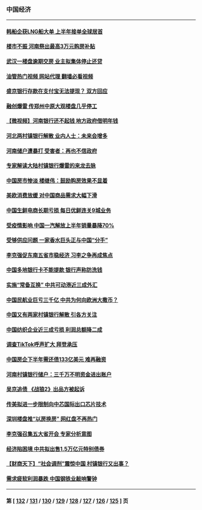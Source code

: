 ### 中国经济
---
#### [韩船企获LNG船大单 上半年接单全球居首](../../pages/ncid283/n13779328.md?07130045) 
#### [楼市不振 河南祭出最高3万元购房补贴](../../pages/ncid283/n13779066.md?07130045) 
#### [武汉一楼盘逾期交房 业主拟集体停止还贷](../../pages/ncid283/n13779051.md?07130045) 
#### [油管热门视频 网站代理 翻墙必看视频](http://209.222.30.114:81/youtube.html?07130045)
#### [盛京银行存款在支付宝无法提现？ 双方回应](../../pages/ncid283/n13778904.md?07130045) 
#### [融创爆雷 传郑州中原大观楼盘几乎停工](../../pages/ncid283/n13778855.md?07130045) 
#### [【微视频】河南银行还不起钱 地方政府借明年钱](../../pages/ncid283/n13778575.md?07130045) 
#### [河北两村镇银行解散 业内人士：未来会增多](../../pages/ncid283/n13778467.md?07130045) 
#### [河南储户遭暴打 受害者：再也不信政府](../../pages/ncid283/n13778457.md?07130045) 
#### [专家解读大陆村镇银行爆雷的来龙去脉](../../pages/ncid283/n13778412.md?07130045) 
#### [中国房市惨淡 楼继伟：鼓励购房效果不显着](../../pages/ncid283/n13778374.md?07130045) 
#### [美欧消费放缓 对中国商品需求大幅下滑](../../pages/ncid283/n13778291.md?07130045) 
#### [中国生鲜电商长期亏损 每日优鲜连关9城业务](../../pages/ncid283/n13777951.md?07130045) 
#### [受疫情影响 中国一汽解放上半年销量暴降70%](../../pages/ncid283/n13777835.md?07130045) 
#### [受够供应问题 一家香水巨头正与中国“分手”](../../pages/ncid283/n13777894.md?07130045) 
#### [李克强促东南五省市稳经济 习李之争再成焦点](../../pages/ncid283/n13777753.md?07130045) 
#### [中国多地银行卡不能提款 银行声称防洗钱](../../pages/ncid283/n13777471.md?07130045) 
#### [实施“常备互换” 中共可动港近三成外汇](../../pages/ncid283/n13777440.md?07130045) 
#### [中国民航业巨亏三千亿 中共为何向欧洲大撒币？](../../pages/ncid283/n13777343.md?07130045) 
#### [中国又有两家村镇银行解散 引各方关注](../../pages/ncid283/n13777317.md?07130045) 
#### [中国纺织企业近三成亏损 利润总额降二成](../../pages/ncid283/n13777266.md?07130045) 
#### [调查TikTok呼声扩大 拜登承压](../../pages/ncid283/n13777106.md?07130045) 
#### [中国房企下半年需还债133亿美元 难再融资](../../pages/ncid283/n13776986.md?07130045) 
#### [河南村镇银行储户：三千万不明资金进出账户](../../pages/ncid283/n13776876.md?07130045) 
#### [吴京追债 《战狼2》出品方被起诉](../../pages/ncid283/n13776671.md?07130045) 
#### [传美拟进一步限制向中芯国际出口芯片技术](../../pages/ncid283/n13776630.md?07130045) 
#### [深圳楼盘推“以房换房” 网红盘不再热门](../../pages/ncid283/n13776157.md?07130045) 
#### [李克强召集五大省开会 专家分析意图](../../pages/ncid283/n13776215.md?07130045) 
#### [经济陷困境 中共拟出售1.5万亿元特别债券](../../pages/ncid283/n13776080.md?07130045) 
#### [【财商天下】“社会调剂”震惊中国 村镇银行又出事？](../../pages/ncid283/n13775860.md?07130045) 
#### [需求疲软利润暴跌 中国钢铁业敲响警钟](../../pages/ncid283/n13775851.md?07130045) 

---
#### 第 [ [132](./132.md?07130045) / [131](./131.md?07130045) / [130](./130.md?07130045) / [129](./129.md?07130045) / [128](./128.md?07130045) / [127](./127.md?07130045) / [126](./126.md?07130045) / [125](./125.md?07130045) ] 页
